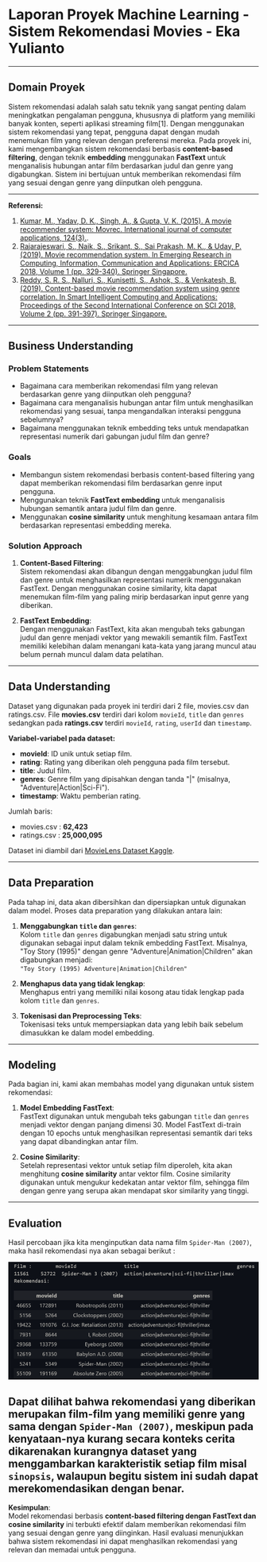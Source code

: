 # Laporan Proyek Machine Learning - Sistem Rekomendasi Movies - Eka Yulianto

---

## Domain Proyek

Sistem rekomendasi adalah salah satu teknik yang sangat penting dalam meningkatkan pengalaman pengguna, khususnya di platform yang memiliki banyak konten, seperti aplikasi streaming film[1]. Dengan menggunakan sistem rekomendasi yang tepat, pengguna dapat dengan mudah menemukan film yang relevan dengan preferensi mereka. Pada proyek ini, kami mengembangkan sistem rekomendasi berbasis **content-based filtering**, dengan teknik **embedding** menggunakan **FastText** untuk menganalisis hubungan antar film berdasarkan judul dan genre yang digabungkan. Sistem ini bertujuan untuk memberikan rekomendasi film yang sesuai dengan genre yang diinputkan oleh pengguna.

---

**Referensi:**

1. [Kumar, M., Yadav, D. K., Singh, A., & Gupta, V. K. (2015). A movie recommender system: Movrec. International journal of computer applications, 124(3).](https://citeseerx.ist.psu.edu/document?repid=rep1&type=pdf&doi=e13eb41de769f124b3c91771167fb7b01bc85559).
2. [Rajarajeswari, S., Naik, S., Srikant, S., Sai Prakash, M. K., & Uday, P. (2019). Movie recommendation system. In Emerging Research in Computing, Information, Communication and Applications: ERCICA 2018, Volume 1 (pp. 329-340). Springer Singapore.](https://link.springer.com/chapter/10.1007/978-981-13-5953-8_28) 
3. [Reddy, S. R. S., Nalluri, S., Kunisetti, S., Ashok, S., & Venkatesh, B. (2019). Content-based movie recommendation system using genre correlation. In Smart Intelligent Computing and Applications: Proceedings of the Second International Conference on SCI 2018, Volume 2 (pp. 391-397). Springer Singapore.](https://www.riejournal.com/article_106395_c6c0038f1bf5d4c421bd552d0541d6be.pdf)
---

## Business Understanding

### Problem Statements

- Bagaimana cara memberikan rekomendasi film yang relevan berdasarkan genre yang diinputkan oleh pengguna?
- Bagaimana cara menganalisis hubungan antar film untuk menghasilkan rekomendasi yang sesuai, tanpa mengandalkan interaksi pengguna sebelumnya?
- Bagaimana menggunakan teknik embedding teks untuk mendapatkan representasi numerik dari gabungan judul film dan genre?

### Goals

- Membangun sistem rekomendasi berbasis content-based filtering yang dapat memberikan rekomendasi film berdasarkan genre input pengguna.
- Menggunakan teknik **FastText embedding** untuk menganalisis hubungan semantik antara judul film dan genre.
- Menggunakan **cosine similarity** untuk menghitung kesamaan antara film berdasarkan representasi embedding mereka.

### Solution Approach

1. **Content-Based Filtering**:  
   Sistem rekomendasi akan dibangun dengan menggabungkan judul film dan genre untuk menghasilkan representasi numerik menggunakan FastText. Dengan menggunakan cosine similarity, kita dapat menemukan film-film yang paling mirip berdasarkan input genre yang diberikan.

2. **FastText Embedding**:  
   Dengan menggunakan FastText, kita akan mengubah teks gabungan judul dan genre menjadi vektor yang mewakili semantik film. FastText memiliki kelebihan dalam menangani kata-kata yang jarang muncul atau belum pernah muncul dalam data pelatihan.

---

## Data Understanding

Dataset yang digunakan pada proyek ini terdiri dari 2 file, movies.csv dan ratings.csv. File **movies.csv** terdiri dari kolom `movieId`, `title` dan `genres` sedangkan pada **ratings.csv** terdiri `movieId`, `rating`, `userId` dan `timestamp`. 

**Variabel-variabel pada dataset:**
- **movieId**: ID unik untuk setiap film.
- **rating**: Rating yang diberikan oleh pengguna pada film tersebut.
- **title**: Judul film.
- **genres**: Genre film yang dipisahkan dengan tanda "|" (misalnya, "Adventure|Action|Sci-Fi").
- **timestamp**: Waktu pemberian rating.

Jumlah baris:
- movies.csv : **62,423**
- ratings.csv : **25,000,095**  

Dataset ini diambil dari [MovieLens Dataset Kaggle](https://www.kaggle.com/datasets/parasharmanas/movie-recommendation-system/data).

---

## **Data Preparation**

Pada tahap ini, data akan dibersihkan dan dipersiapkan untuk digunakan dalam model. Proses data preparation yang dilakukan antara lain:

1. **Menggabungkan `title` dan `genres`**:  
   Kolom `title` dan `genres` digabungkan menjadi satu string untuk digunakan sebagai input dalam teknik embedding FastText. Misalnya, "Toy Story (1995)" dengan genre "Adventure|Animation|Children" akan digabungkan menjadi:  
   `"Toy Story (1995) Adventure|Animation|Children"`

2. **Menghapus data yang tidak lengkap**:  
   Menghapus entri yang memiliki nilai kosong atau tidak lengkap pada kolom `title` dan `genres`.

3. **Tokenisasi dan Preprocessing Teks**:  
   Tokenisasi teks untuk mempersiapkan data yang lebih baik sebelum dimasukkan ke dalam model embedding.

---

## **Modeling**

Pada bagian ini, kami akan membahas model yang digunakan untuk sistem rekomendasi:

1. **Model Embedding FastText**:  
   FastText digunakan untuk mengubah teks gabungan `title` dan `genres` menjadi vektor dengan panjang dimensi 30. Model FastText di-train dengan 10 epochs untuk menghasilkan representasi semantik dari teks yang dapat dibandingkan antar film.

2. **Cosine Similarity**:  
   Setelah representasi vektor untuk setiap film diperoleh, kita akan menghitung **cosine similarity** antar vektor film. Cosine similarity digunakan untuk mengukur kedekatan antar vektor film, sehingga film dengan genre yang serupa akan mendapat skor similarity yang tinggi.


---

## **Evaluation**

Hasil percobaan jika kita menginputkan data nama film `Spider-Man (2007)`, maka hasil rekomendasi nya akan sebagai berikut :

![alt text](image.png)

Dapat dilihat bahwa rekomendasi yang diberikan merupakan film-film yang memiliki genre yang sama dengan `Spider-Man (2007)`, meskipun pada kenyataan-nya kurang secara konteks cerita dikarenakan kurangnya dataset yang menggambarkan karakteristik setiap film misal `sinopsis`, walaupun begitu sistem ini sudah dapat merekomendasikan dengan benar.
---

**Kesimpulan**:  
Model rekomendasi berbasis **content-based filtering dengan FastText dan cosine similarity** ini terbukti efektif dalam memberikan rekomendasi film yang sesuai dengan genre yang diinginkan. Hasil evaluasi menunjukkan bahwa sistem rekomendasi ini dapat menghasilkan rekomendasi yang relevan dan memadai untuk pengguna.
